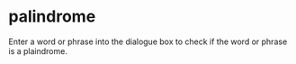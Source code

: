 # palindrome
Enter a word or phrase into the dialogue box to check if the word or phrase is a plaindrome.
